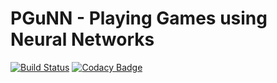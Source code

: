 # PGuNN - Playing Games using Neural Networks
[![Build Status](https://travis-ci.org/LachubCz/PlayingGamesUsingNeuralNetworks.svg?branch=master)](https://travis-ci.org/LachubCz/PlayingGamesUsingNeuralNetworks) [![Codacy Badge](https://api.codacy.com/project/badge/Grade/a7a8e07cf66f47f7abeef7efcdea9cb7)](https://app.codacy.com/app/LachubCz/PlayingGamesUsingNeuralNetworks?utm_source=github.com&utm_medium=referral&utm_content=LachubCz/PlayingGamesUsingNeuralNetworks&utm_campaign=badger)
